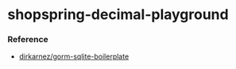 shopspring-decimal-playground
=============================
### Reference
- [dirkarnez/gorm-sqlite-boilerplate](https://github.com/dirkarnez/gorm-sqlite-boilerplate)
